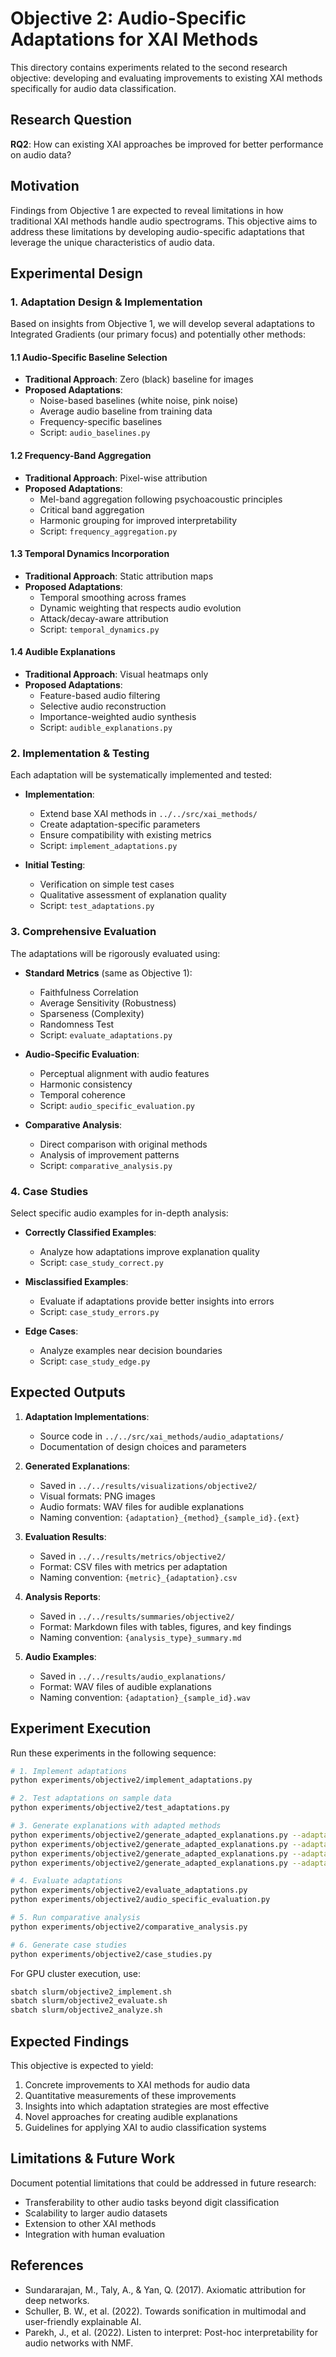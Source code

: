 # Objective 2: Audio-Specific Adaptations for XAI Methods

This directory contains experiments related to the second research objective: developing and evaluating improvements to existing XAI methods specifically for audio data classification.

## Research Question

**RQ2**: How can existing XAI approaches be improved for better performance on audio data?

## Motivation

Findings from Objective 1 are expected to reveal limitations in how traditional XAI methods handle audio spectrograms. This objective aims to address these limitations by developing audio-specific adaptations that leverage the unique characteristics of audio data.

## Experimental Design

### 1. Adaptation Design & Implementation

Based on insights from Objective 1, we will develop several adaptations to Integrated Gradients (our primary focus) and potentially other methods:

#### 1.1 Audio-Specific Baseline Selection

- **Traditional Approach**: Zero (black) baseline for images
- **Proposed Adaptations**:
  - Noise-based baselines (white noise, pink noise)
  - Average audio baseline from training data
  - Frequency-specific baselines
  - Script: `audio_baselines.py`

#### 1.2 Frequency-Band Aggregation

- **Traditional Approach**: Pixel-wise attribution
- **Proposed Adaptations**:
  - Mel-band aggregation following psychoacoustic principles
  - Critical band aggregation 
  - Harmonic grouping for improved interpretability
  - Script: `frequency_aggregation.py`

#### 1.3 Temporal Dynamics Incorporation

- **Traditional Approach**: Static attribution maps
- **Proposed Adaptations**:
  - Temporal smoothing across frames
  - Dynamic weighting that respects audio evolution
  - Attack/decay-aware attribution
  - Script: `temporal_dynamics.py`

#### 1.4 Audible Explanations

- **Traditional Approach**: Visual heatmaps only
- **Proposed Adaptations**:
  - Feature-based audio filtering
  - Selective audio reconstruction
  - Importance-weighted audio synthesis
  - Script: `audible_explanations.py`

### 2. Implementation & Testing

Each adaptation will be systematically implemented and tested:

- **Implementation**:
  - Extend base XAI methods in `../../src/xai_methods/`
  - Create adaptation-specific parameters
  - Ensure compatibility with existing metrics
  - Script: `implement_adaptations.py`

- **Initial Testing**:
  - Verification on simple test cases
  - Qualitative assessment of explanation quality
  - Script: `test_adaptations.py`

### 3. Comprehensive Evaluation

The adaptations will be rigorously evaluated using:

- **Standard Metrics** (same as Objective 1):
  - Faithfulness Correlation
  - Average Sensitivity (Robustness)
  - Sparseness (Complexity)
  - Randomness Test
  - Script: `evaluate_adaptations.py`

- **Audio-Specific Evaluation**:
  - Perceptual alignment with audio features
  - Harmonic consistency
  - Temporal coherence
  - Script: `audio_specific_evaluation.py`

- **Comparative Analysis**:
  - Direct comparison with original methods
  - Analysis of improvement patterns
  - Script: `comparative_analysis.py`

### 4. Case Studies

Select specific audio examples for in-depth analysis:

- **Correctly Classified Examples**:
  - Analyze how adaptations improve explanation quality
  - Script: `case_study_correct.py`

- **Misclassified Examples**:
  - Evaluate if adaptations provide better insights into errors
  - Script: `case_study_errors.py`

- **Edge Cases**:
  - Analyze examples near decision boundaries
  - Script: `case_study_edge.py`

## Expected Outputs

1. **Adaptation Implementations**:
   - Source code in `../../src/xai_methods/audio_adaptations/`
   - Documentation of design choices and parameters

2. **Generated Explanations**:
   - Saved in `../../results/visualizations/objective2/`
   - Visual formats: PNG images
   - Audio formats: WAV files for audible explanations
   - Naming convention: `{adaptation}_{method}_{sample_id}.{ext}`

3. **Evaluation Results**:
   - Saved in `../../results/metrics/objective2/`
   - Format: CSV files with metrics per adaptation
   - Naming convention: `{metric}_{adaptation}.csv`

4. **Analysis Reports**:
   - Saved in `../../results/summaries/objective2/`
   - Format: Markdown files with tables, figures, and key findings
   - Naming convention: `{analysis_type}_summary.md`

5. **Audio Examples**:
   - Saved in `../../results/audio_explanations/`
   - Format: WAV files of audible explanations
   - Naming convention: `{adaptation}_{sample_id}.wav`

## Experiment Execution

Run these experiments in the following sequence:

```bash
# 1. Implement adaptations
python experiments/objective2/implement_adaptations.py

# 2. Test adaptations on sample data
python experiments/objective2/test_adaptations.py

# 3. Generate explanations with adapted methods
python experiments/objective2/generate_adapted_explanations.py --adaptation baseline
python experiments/objective2/generate_adapted_explanations.py --adaptation frequency
python experiments/objective2/generate_adapted_explanations.py --adaptation temporal
python experiments/objective2/generate_adapted_explanations.py --adaptation audible

# 4. Evaluate adaptations
python experiments/objective2/evaluate_adaptations.py
python experiments/objective2/audio_specific_evaluation.py

# 5. Run comparative analysis
python experiments/objective2/comparative_analysis.py

# 6. Generate case studies
python experiments/objective2/case_studies.py
```

For GPU cluster execution, use:

```bash
sbatch slurm/objective2_implement.sh
sbatch slurm/objective2_evaluate.sh
sbatch slurm/objective2_analyze.sh
```

## Expected Findings

This objective is expected to yield:

1. Concrete improvements to XAI methods for audio data
2. Quantitative measurements of these improvements
3. Insights into which adaptation strategies are most effective
4. Novel approaches for creating audible explanations
5. Guidelines for applying XAI to audio classification systems

## Limitations & Future Work

Document potential limitations that could be addressed in future research:

- Transferability to other audio tasks beyond digit classification
- Scalability to larger audio datasets
- Extension to other XAI methods
- Integration with human evaluation

## References

- Sundararajan, M., Taly, A., & Yan, Q. (2017). Axiomatic attribution for deep networks.
- Schuller, B. W., et al. (2022). Towards sonification in multimodal and user-friendly explainable AI.
- Parekh, J., et al. (2022). Listen to interpret: Post-hoc interpretability for audio networks with NMF.